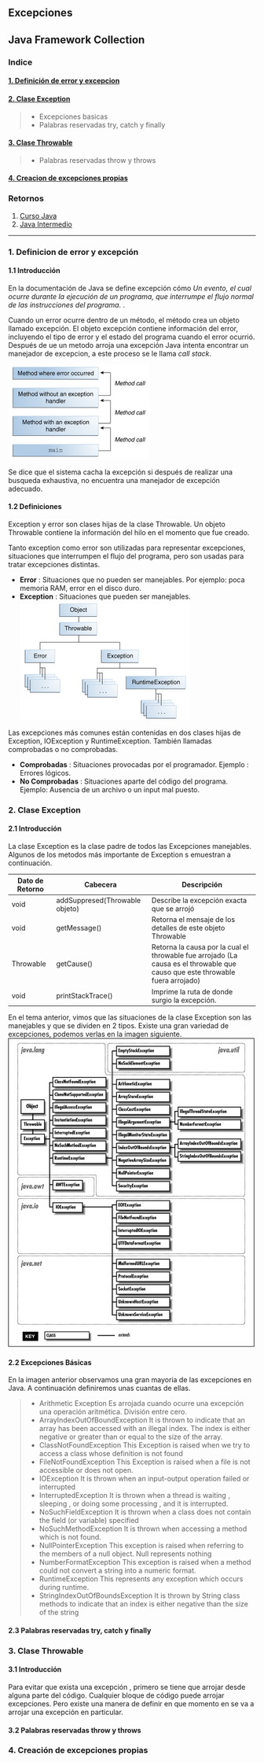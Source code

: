 ## Excepciones

## Java Framework Collection

### Indice

#### [1. Definición de error y excepcion](https://github.com/patoba/Curso-Java/blob/master/Java%20Intermedio/Excepciones/README.md#1-definicion-de-error-y-excepción)

#### [2. Clase Exception](https://github.com/patoba/Curso-Java/blob/master/Java%20Intermedio/Excepciones/README.md#2-clase-exception-1)

>* Excepciones basicas
>* Palabras reservadas try, catch y finally

#### [3. Clase Throwable](https://github.com/patoba/Curso-Java/blob/master/Java%20Intermedio/Excepciones/README.md#3-clase-throwable-1) 
>*  Palabras reservadas throw y throws

#### [4. Creacion de excepciones propias](https://github.com/patoba/Curso-Java/blob/master/Java%20Intermedio/Excepciones/README.md#4-creación-de-excepciones-propias)

### Retornos
1. [Curso Java](https://github.com/patoba/Curso-Java 'Curso Java')
2. [Java Intermedio](https://github.com/patoba/Curso-Java/tree/master/Java%20Intermedio 'Java Intermedio')
- - - -


### 1. Definicion de error y excepción
#### 1.1 Introducción
En la documentación de Java se define excepción cómo *Un evento, el cual ocurre durante la ejecución de un programa, que interrumpe el flujo normal de las instrucciones del programa.* . 

Cuando un error ocurre dentro de un método, el método crea un objeto llamado excepción. El objeto excepción contiene información del error, incluyendo el tipo de error y el estado del programa cuando el error ocurrió. Después de ue un metodo arroja una excepción Java intenta encontrar un manejador de excepcion, a este proceso se le llama *call stack*.

![](img/img_01.gif)

Se dice que el sistema cacha la excepción si después de realizar una busqueda exhaustiva, no encuentra una manejador de excepción adecuado.

#### 1.2 Definiciones
Exception y error son clases hijas de la clase Throwable. Un objeto Throwable contiene la información del hilo en el momento que fue creado.

Tanto exception como error son utilizadas para representar excepciones, situaciones que interrumpen el flujo del programa, pero son usadas para tratar excepciones distintas.

* **Error** : Situaciones que no pueden ser manejables. Por ejemplo: poca memoria RAM, error en el disco duro. 
* **Exception** : Situaciones que pueden ser manejables.  
![](img/img_00.gif)

Las excepciones más comunes están contenidas en dos clases hijas de Exception, IOException y RuntimeException. También llamadas comprobadas o no comprobadas. 

* **Comprobadas** : Situaciones provocadas por el programador. Ejemplo : Errores lógicos. 
* **No Comprobadas** : Situaciones aparte del código del programa. Ejemplo: Ausencia de un archivo o un input mal puesto.

### 2. Clase Exception
#### 2.1 Introducción
La clase Exception es la clase padre de todos las Excepciones manejables. Algunos de los metodos más importante de Exception s emuestran a continuación.

| Dato de Retorno | Cabecera                         | Descripción                                                                                                                    |
|-----------------|----------------------------------|-------------------------------------------------------------------------------------------------------------------------------|
| void            | addSuppresed(Throwable objeto)   | Describe la excepción exacta que se arrojó                                                                                    |
| void            | getMessage()                     | Retorna el mensaje de los detalles de este objeto Throwable                                                                    |
| Throwable       | getCause()                       | Retorna la causa por la cual el throwable fue arrojado (La causa es el throwable que causo que este throwable fuera arrojado) |
| void            | printStackTrace()                | Imprime la ruta de donde surgio la excepción.                                                                                  |

En el tema anterior, vimos que las situaciones de la clase Exception son las manejables y que se dividen en 2 tipos. Existe una gran variedad de excepciones, podemos verlas en la imagen siguiente. 
![](img/img_02.gif)

#### 2.2 Excepciones Básicas 
En la imagen anterior observamos una gran mayoria de las excepciones en Java. A continuación definiremos unas cuantas de ellas.

>* Arithmetic Exception
Es arrojada cuando ocurre una excepción una operación aritmética. División entre cero.
>* ArrayIndexOutOfBoundException
It is thrown to indicate that an array has been accessed with an illegal index. The index is either negative or greater than or equal to the size of the array.
>* ClassNotFoundException
This Exception is raised when we try to access a class whose definition is not found
>* FileNotFoundException
This Exception is raised when a file is not accessible or does not open.
>* IOException
It is thrown when an input-output operation failed or interrupted
>* InterruptedException
It is thrown when a thread is waiting , sleeping , or doing some processing , and it is interrupted.
>* NoSuchFieldException
It is thrown when a class does not contain the field (or variable) specified
>* NoSuchMethodException
It is thrown when accessing a method which is not found.
>* NullPointerException
This exception is raised when referring to the members of a null object. Null represents nothing
>* NumberFormatException
This exception is raised when a method could not convert a string into a numeric format.
>* RuntimeException
This represents any exception which occurs during runtime.
>* StringIndexOutOfBoundsException
It is thrown by String class methods to indicate that an index is either negative than the size of the string

#### 2.3 Palabras reservadas try, catch y finally

### 3. Clase Throwable 
#### 3.1 Introducción 
Para evitar que exista una excepción , primero se tiene que arrojar desde alguna parte del código. Cualquier bloque de código puede arrojar excepciones. Pero existe una manera de definir en que momento en se va a arrojar una excepción en particular.

#### 3.2 Palabras reservadas throw y throws 

### 4. Creación de excepciones propias





